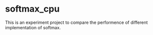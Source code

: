 # softmax_cpu

This is an experiment project to compare the performence of different implementation of softmax.

